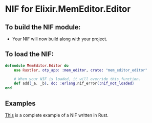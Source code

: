 # NIF for Elixir.MemEditor.Editor

## To build the NIF module:

- Your NIF will now build along with your project.

## To load the NIF:

```elixir
defmodule MemEditor.Editor do
    use Rustler, otp_app: :mem_editor, crate: "mem_editor_editor"

    # When your NIF is loaded, it will override this function.
    def add(_a, _b), do: :erlang.nif_error(:nif_not_loaded)
end
```

## Examples

[This](https://github.com/hansihe/NifIo) is a complete example of a NIF written in Rust.
